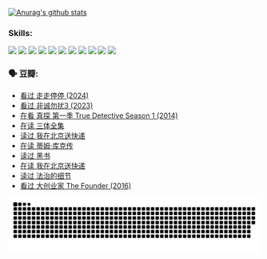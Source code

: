 
[![Anurag's github stats](https://github-readme-stats.vercel.app/api?username=w940853815)](https://github.com/anuraghazra/github-readme-stats)

### Skills:

<code><img height="32" src="https://cdn.jsdelivr.net/npm/simple-icons@v5/icons/python.svg"></code>
<code><img height="32" src="https://cdn.jsdelivr.net/npm/simple-icons@v5/icons/javascript.svg"></code>
<code><img height="32" src="https://cdn.jsdelivr.net/npm/simple-icons@v5/icons/django.svg"></code>
<code><img height="32" src="https://cdn.jsdelivr.net/npm/simple-icons@v5/icons/flask.svg"></code>
<code><img height="32" src="https://cdn.jsdelivr.net/npm/simple-icons@v5/icons/vuetify.svg"></code>
<code><img height="32" src="https://cdn.jsdelivr.net/npm/simple-icons@v5/icons/git.svg"></code>
<code><img height="32" src="https://cdn.jsdelivr.net/npm/simple-icons@v5/icons/docker.svg"></code>
<code><img height="32" src="https://cdn.jsdelivr.net/npm/simple-icons@v5/icons/postgresql.svg"></code>
<code><img height="32" src="https://cdn.jsdelivr.net/npm/simple-icons@v5/icons/elasticsearch.svg"></code>
<code><img height="32" src="https://cdn.jsdelivr.net/npm/simple-icons@v5/icons/macos.svg"></code>
<code><img height="32" src="https://cdn.jsdelivr.net/npm/simple-icons@v5/icons/linux.svg"></code>

### 🗣 豆瓣:

<!-- DOUBAN-ACTIVITIES:START -->
- [看过 走走停停‎ (2024)](https://www.douban.com/people/136069238/status/4684430230/?_i=24134869)
- [看过 非诚勿扰3‎ (2023)](https://www.douban.com/people/136069238/status/4676324100/?_i=24134869)
- [在看 真探 第一季 True Detective Season 1‎ (2014)](https://www.douban.com/people/136069238/status/4673382852/?_i=24134869)
- [在读 三体全集](https://www.douban.com/people/136069238/status/4672842521/?_i=24134869)
- [读过 我在北京送快递](https://www.douban.com/people/136069238/status/4672842036/?_i=24134869)
- [在读 蒂姆·库克传](https://www.douban.com/people/136069238/status/4663517053/?_i=24134869)
- [读过 黑书](https://www.douban.com/people/136069238/status/4663516022/?_i=24134869)
- [在读 我在北京送快递](https://www.douban.com/people/136069238/status/4658098365/?_i=24134869)
- [读过 法治的细节](https://www.douban.com/people/136069238/status/4657347558/?_i=24134869)
- [看过 大创业家 The Founder‎ (2016)](https://www.douban.com/people/136069238/status/4649667693/?_i=24134869)
<!-- DOUBAN-ACTIVITIES:END -->


![Snake animation](https://raw.githubusercontent.com/w940853815/w940853815/output/github-contribution-grid-snake.svg)

<!--
**w940853815/w940853815** is a ✨ _special_ ✨ repository because its `README.md` (this file) appears on your GitHub profile.

Here are some ideas to get you started:

- 🔭 I’m currently working on ...
- 🌱 I’m currently learning ...
- 👯 I’m looking to collaborate on ...
- 🤔 I’m looking for help with ...
- 💬 Ask me about ...
- 📫 How to reach me: ...
- 😄 Pronouns: ...
- ⚡ Fun fact: ...
-->

